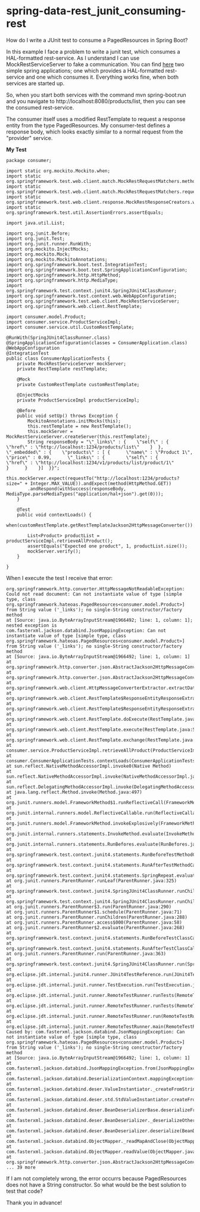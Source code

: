 # spring-data-rest_junit_consuming-rest

How do I write a JUnit test to consume a PagedResources<T> in Spring Boot?

In this example I face a problem to write a junit test, which consumes a HAL-formatted rest-service. As I understand I can use MockRestServiceServer to fake a communication. You can find [here](https://github.com/maximilianwollnik/stackoverflow/tree/master/spring-data-rest_junit_consuming-rest) two simple spring applications; one which provides a HAL-formatted rest-service and one which consumes it. Everything works fine, when both services are started up.

So, when you start both services with the command mvn spring-boot:run and you navigate to http://localhost:8080/products/list, then you can see the consumed rest-service.

The consumer itself uses a modified RestTemplate to request a response entity from the type PagedResources<Product>. My consumer-test defines a response body, which looks exactly similar to a normal request from the "provider" service. 

**My Test**

    package consumer;

    import static org.mockito.Mockito.when;
    import static org.springframework.test.web.client.match.MockRestRequestMatchers.method;
    import static org.springframework.test.web.client.match.MockRestRequestMatchers.requestTo;
    import static org.springframework.test.web.client.response.MockRestResponseCreators.withSuccess;
    import static org.springframework.test.util.AssertionErrors.assertEquals;

    import java.util.List;

    import org.junit.Before;
    import org.junit.Test;
    import org.junit.runner.RunWith;
    import org.mockito.InjectMocks;
    import org.mockito.Mock;
    import org.mockito.MockitoAnnotations;
    import org.springframework.boot.test.IntegrationTest;
    import org.springframework.boot.test.SpringApplicationConfiguration;
    import org.springframework.http.HttpMethod;
    import org.springframework.http.MediaType;
    import org.springframework.test.context.junit4.SpringJUnit4ClassRunner;
    import org.springframework.test.context.web.WebAppConfiguration;
    import org.springframework.test.web.client.MockRestServiceServer;
    import org.springframework.web.client.RestTemplate;

    import consumer.model.Product;
    import consumer.service.ProductServiceImpl;
    import consumer.service.util.CustomRestTemplate;

    @RunWith(SpringJUnit4ClassRunner.class)
    @SpringApplicationConfiguration(classes = ConsumerApplication.class)
    @WebAppConfiguration
    @IntegrationTest
    public class ConsumerApplicationTests {
        private MockRestServiceServer mockServer;
        private RestTemplate restTemplate;
    
        @Mock
        private CustomRestTemplate customRestTemplate;

        @InjectMocks
        private ProductServiceImpl productServiceImpl;
    
        @Before
        public void setUp() throws Exception {
            MockitoAnnotations.initMocks(this);
            this.restTemplate = new RestTemplate();
            this.mockServer = MockRestServiceServer.createServer(this.restTemplate);
            String responseBody = "\"_links\" : {    \"self\" : {      \"href\" : \"http://localhost:1234/products/list\"    }  },  \"_embedded\" : {    \"products\" : [ {      \"name\" : \"Product 1\",      \"price\" : 0.99,      \"_links\" : {        \"self\" : {          \"href\" : \"http://localhost:1234/v1/products/list/product/1\"        }      }    }]  }}";
            this.mockServer.expect(requestTo("http://localhost:1234/products?size=" + Integer.MAX_VALUE)).andExpect(method(HttpMethod.GET))
            .andRespond(withSuccess(responseBody, MediaType.parseMediaTypes("application/hal+json").get(0)));
        }

        @Test
        public void contextLoads() {
            when(customRestTemplate.getRestTemplateJackson2HttpMessageConverter()).thenReturn(restTemplate);
        
            List<Product> productList = productServiceImpl.retrieveAllProduct();
            assertEquals("Expected one product", 1, productList.size());
            mockServer.verify();
        }

    }


When I execute the test I receive that error:

    org.springframework.http.converter.HttpMessageNotReadableException: Could not read document: Can not instantiate value of type [simple type, class org.springframework.hateoas.PagedResources<consumer.model.Product>] from String value ('_links'); no single-String constructor/factory method
    at [Source: java.io.ByteArrayInputStream@1966492; line: 1, column: 1]; nested exception is com.fasterxml.jackson.databind.JsonMappingException: Can not instantiate value of type [simple type, class org.springframework.hateoas.PagedResources<consumer.model.Product>] from String value ('_links'); no single-String constructor/factory method
    at [Source: java.io.ByteArrayInputStream@1966492; line: 1, column: 1]
    at org.springframework.http.converter.json.AbstractJackson2HttpMessageConverter.readJavaType(AbstractJackson2HttpMessageConverter.java:208)
    at org.springframework.http.converter.json.AbstractJackson2HttpMessageConverter.read(AbstractJackson2HttpMessageConverter.java:200)
    at org.springframework.web.client.HttpMessageConverterExtractor.extractData(HttpMessageConverterExtractor.java:97)
    at org.springframework.web.client.RestTemplate$ResponseEntityResponseExtractor.extractData(RestTemplate.java:809)
    at org.springframework.web.client.RestTemplate$ResponseEntityResponseExtractor.extractData(RestTemplate.java:793)
    at org.springframework.web.client.RestTemplate.doExecute(RestTemplate.java:572)
    at org.springframework.web.client.RestTemplate.execute(RestTemplate.java:530)
    at org.springframework.web.client.RestTemplate.exchange(RestTemplate.java:476)
    at consumer.service.ProductServiceImpl.retrieveAllProduct(ProductServiceImpl.java:35)
    at consumer.ConsumerApplicationTests.contextLoads(ConsumerApplicationTests.java:58)
    at sun.reflect.NativeMethodAccessorImpl.invoke0(Native Method)
    at sun.reflect.NativeMethodAccessorImpl.invoke(NativeMethodAccessorImpl.java:62)
    at sun.reflect.DelegatingMethodAccessorImpl.invoke(DelegatingMethodAccessorImpl.java:43)
    at java.lang.reflect.Method.invoke(Method.java:497)
    at org.junit.runners.model.FrameworkMethod$1.runReflectiveCall(FrameworkMethod.java:50)
    at org.junit.internal.runners.model.ReflectiveCallable.run(ReflectiveCallable.java:12)
    at org.junit.runners.model.FrameworkMethod.invokeExplosively(FrameworkMethod.java:47)
    at org.junit.internal.runners.statements.InvokeMethod.evaluate(InvokeMethod.java:17)
    at org.junit.internal.runners.statements.RunBefores.evaluate(RunBefores.java:26)
    at org.springframework.test.context.junit4.statements.RunBeforeTestMethodCallbacks.evaluate(RunBeforeTestMethodCallbacks.java:73)
    at org.springframework.test.context.junit4.statements.RunAfterTestMethodCallbacks.evaluate(RunAfterTestMethodCallbacks.java:82)
    at org.springframework.test.context.junit4.statements.SpringRepeat.evaluate(SpringRepeat.java:73)
    at org.junit.runners.ParentRunner.runLeaf(ParentRunner.java:325)
    at org.springframework.test.context.junit4.SpringJUnit4ClassRunner.runChild(SpringJUnit4ClassRunner.java:224)
    at org.springframework.test.context.junit4.SpringJUnit4ClassRunner.runChild(SpringJUnit4ClassRunner.java:83)
    at org.junit.runners.ParentRunner$3.run(ParentRunner.java:290)
    at org.junit.runners.ParentRunner$1.schedule(ParentRunner.java:71)
    at org.junit.runners.ParentRunner.runChildren(ParentRunner.java:288)
    at org.junit.runners.ParentRunner.access$000(ParentRunner.java:58)
    at org.junit.runners.ParentRunner$2.evaluate(ParentRunner.java:268)
    at org.springframework.test.context.junit4.statements.RunBeforeTestClassCallbacks.evaluate(RunBeforeTestClassCallbacks.java:61)
    at org.springframework.test.context.junit4.statements.RunAfterTestClassCallbacks.evaluate(RunAfterTestClassCallbacks.java:68)
    at org.junit.runners.ParentRunner.run(ParentRunner.java:363)
    at org.springframework.test.context.junit4.SpringJUnit4ClassRunner.run(SpringJUnit4ClassRunner.java:163)
    at org.eclipse.jdt.internal.junit4.runner.JUnit4TestReference.run(JUnit4TestReference.java:86)
    at org.eclipse.jdt.internal.junit.runner.TestExecution.run(TestExecution.java:38)
    at org.eclipse.jdt.internal.junit.runner.RemoteTestRunner.runTests(RemoteTestRunner.java:459)
    at org.eclipse.jdt.internal.junit.runner.RemoteTestRunner.runTests(RemoteTestRunner.java:675)
    at org.eclipse.jdt.internal.junit.runner.RemoteTestRunner.run(RemoteTestRunner.java:382)
    at org.eclipse.jdt.internal.junit.runner.RemoteTestRunner.main(RemoteTestRunner.java:192)
    Caused by: com.fasterxml.jackson.databind.JsonMappingException: Can not instantiate value of type [simple type, class org.springframework.hateoas.PagedResources<consumer.model.Product>] from String value ('_links'); no single-String constructor/factory method
    at [Source: java.io.ByteArrayInputStream@1966492; line: 1, column: 1]
    at com.fasterxml.jackson.databind.JsonMappingException.from(JsonMappingException.java:148)
    at com.fasterxml.jackson.databind.DeserializationContext.mappingException(DeserializationContext.java:770)
    at com.fasterxml.jackson.databind.deser.ValueInstantiator._createFromStringFallbacks(ValueInstantiator.java:277)
    at com.fasterxml.jackson.databind.deser.std.StdValueInstantiator.createFromString(StdValueInstantiator.java:289)
    at com.fasterxml.jackson.databind.deser.BeanDeserializerBase.deserializeFromString(BeanDeserializerBase.java:1141)
    at com.fasterxml.jackson.databind.deser.BeanDeserializer._deserializeOther(BeanDeserializer.java:135)
    at com.fasterxml.jackson.databind.deser.BeanDeserializer.deserialize(BeanDeserializer.java:126)
    at com.fasterxml.jackson.databind.ObjectMapper._readMapAndClose(ObjectMapper.java:3066)
    at com.fasterxml.jackson.databind.ObjectMapper.readValue(ObjectMapper.java:2221)
    at org.springframework.http.converter.json.AbstractJackson2HttpMessageConverter.readJavaType(AbstractJackson2HttpMessageConverter.java:205)
    ... 39 more

If I am not completely wrong, the error occurrs because PagedResources<T> does not have a String constructor. So what would be the best solution to test that code? 

Thank you in advance!
